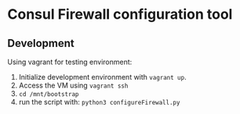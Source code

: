 # Consul Firewall configuration tool

## Development

Using vagrant for testing environment:

1. Initialize development environment with `vagrant up`.
1. Access the VM using `vagrant ssh`
1. `cd /mnt/bootstrap`
1. run the script with: `python3 configureFirewall.py`


